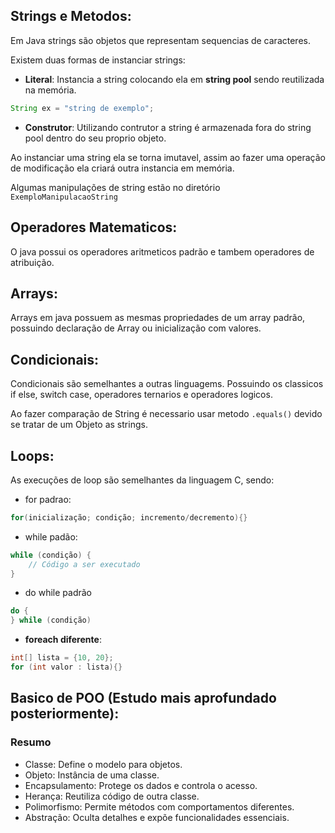 ## Strings e Metodos:

Em Java strings são objetos que representam sequencias de caracteres.

Existem duas formas de instanciar strings:

- **Literal**: Instancia a string colocando ela em **string pool** sendo reutilizada na memória.
```java
String ex = "string de exemplo";
```

- **Construtor**: Utilizando contrutor a string é armazenada fora do string pool dentro do seu proprio objeto. 


Ao instanciar uma string ela se torna imutavel, assim ao fazer uma operação de modificação ela criará outra instancia em memória.


Algumas manipulações de string estão no diretório ```ExemploManipulacaoString```

## Operadores Matematicos:

O java possui os operadores aritmeticos padrão e tambem operadores de atribuição.

## Arrays:

Arrays em java possuem as mesmas propriedades de um array padrão, possuindo declaração de Array ou inicialização com valores.


## Condicionais:

Condicionais são semelhantes a outras linguagems. Possuindo os classicos if else, switch case, operadores ternarios e operadores logicos. 

Ao fazer comparação de String é necessario usar metodo ```.equals()``` devido se tratar de um Objeto as strings.

## Loops:

As execuções de loop são semelhantes da linguagem C, sendo:

- for padrao: 
```java
for(inicialização; condição; incremento/decremento){}

``` 

- while padão:

```java
while (condição) {
    // Código a ser executado
}
``` 

- do while padrão
```java
do {
} while (condição)
``` 

- **foreach diferente**:
```java
int[] lista = {10, 20}; 
for (int valor : lista){}
``` 


## Basico de POO (Estudo mais aprofundado posteriormente):

### Resumo
- Classe: Define o modelo para objetos.
- Objeto: Instância de uma classe.
- Encapsulamento: Protege os dados e controla o acesso.
- Herança: Reutiliza código de outra classe.
- Polimorfismo: Permite métodos com comportamentos diferentes.
- Abstração: Oculta detalhes e expõe funcionalidades essenciais.